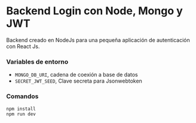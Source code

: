 # Backend Login con Node, Mongo y JWT

Backend creado en NodeJs para una pequeña aplicación de autenticación con React Js.

### Variables de entorno


* `MONGO_DB_URI`, cadena de coexión a base de datos
* `SECRET_JWT_SEED`, Clave secreta para Jsonwebtoken

### Comandos

```
npm install
npm run dev
```

